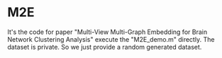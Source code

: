 # M2E
It's the code for paper "Multi-View Multi-Graph Embedding for Brain Network Clustering Analysis"
execute the "M2E_demo.m" directly. The dataset is private. So we just provide a random generated dataset. 
